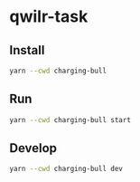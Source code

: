 # qwilr-task

## Install

```sh
yarn --cwd charging-bull
```

## Run

```sh
yarn --cwd charging-bull start
```

## Develop

```sh
yarn --cwd charging-bull dev
```
